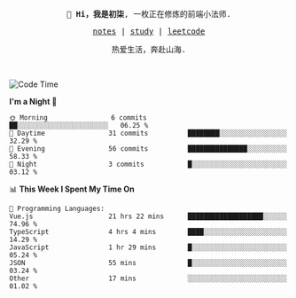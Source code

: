 <p align="center">
  <samp>
    <span><strong>👋 Hi，我是初柒</strong>,</span>
    <span>一枚正在修炼的前端小法师.</span>
  </samp>
</p>

<p align="center">
  <samp>
    <a href="https://www.wolai.com/dec-seven/wyPFvMTwAcD9muc6RMfThB">notes</a> |
    <a href="https://github.com/dec-seven/fe-study">study</a> |
    <a href="https://leetcode.cn/u/dec-seven/">leetcode</a>
  </samp>
</p>
<p align="center">
  <samp>
    <span>热爱生活，奔赴山海.</span>
  </samp>
</p>
<br>

<!--START_SECTION:waka-->
![Code Time](http://img.shields.io/badge/Code%20Time-853%20hrs%2027%20mins-blue)

**I'm a Night 🦉** 

```text
🌞 Morning                6 commits           ██░░░░░░░░░░░░░░░░░░░░░░░   06.25 % 
🌆 Daytime                31 commits          ████████░░░░░░░░░░░░░░░░░   32.29 % 
🌃 Evening                56 commits          ███████████████░░░░░░░░░░   58.33 % 
🌙 Night                  3 commits           █░░░░░░░░░░░░░░░░░░░░░░░░   03.12 % 
```


📊 **This Week I Spent My Time On** 

```text
💬 Programming Languages: 
Vue.js                   21 hrs 22 mins      ███████████████████░░░░░░   74.96 % 
TypeScript               4 hrs 4 mins        ████░░░░░░░░░░░░░░░░░░░░░   14.29 % 
JavaScript               1 hr 29 mins        █░░░░░░░░░░░░░░░░░░░░░░░░   05.24 % 
JSON                     55 mins             █░░░░░░░░░░░░░░░░░░░░░░░░   03.24 % 
Other                    17 mins             ░░░░░░░░░░░░░░░░░░░░░░░░░   01.02 % 
```


<!--END_SECTION:waka-->

